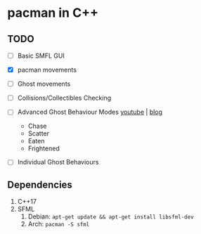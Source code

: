 # pacman in C++

## TODO

- [ ] Basic SMFL GUI
- [x] pacman movements
- [ ] Ghost movements
- [ ] Collisions/Collectibles Checking
- [ ] Advanced Ghost Behaviour Modes [youtube](https://youtu.be/ataGotQ7ir8) | [blog](https://gameinternals.com/understanding-pac-man-ghost-behavior)
    - Chase
    - Scatter
    - Eaten
    - Frightened
- [ ] Individual Ghost Behaviours


## Dependencies

1. C++17
1. SFML
   1. Debian: `apt-get update && apt-get install libsfml-dev`
   1. Arch: `pacman -S sfml`